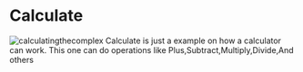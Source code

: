 # Calculate
![calculatingthecomplex](https://github.com/user-attachments/assets/5f2ed44f-6b96-4721-b9f5-a5a473ae6ffb)
Calculate is just a example on how a calculator can work.
This one can do operations like Plus,Subtract,Multiply,Divide,And others
